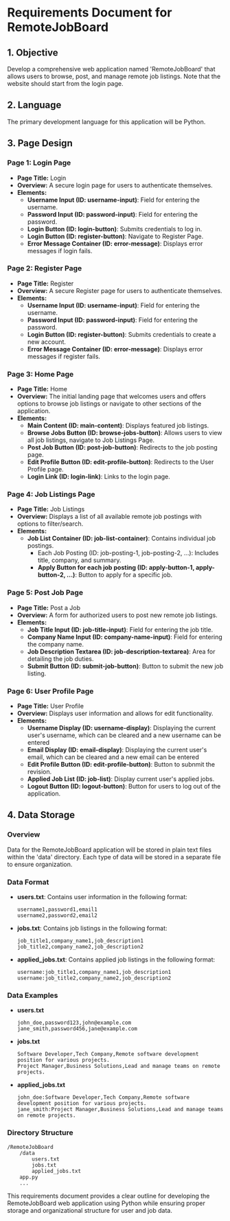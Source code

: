 # Requirements Document for RemoteJobBoard

## 1. Objective
Develop a comprehensive web application named 'RemoteJobBoard' that allows users to browse, post, and manage remote job listings. Note that the website should start from the login page.

## 2. Language
The primary development language for this application will be Python.

## 3. Page Design

### Page 1: Login Page
- **Page Title:** Login
- **Overview:** A secure login page for users to authenticate themselves.
- **Elements:**
    - **Username Input (ID: username-input)**: Field for entering the username.
    - **Password Input (ID: password-input)**: Field for entering the password.
    - **Login Button (ID: login-button)**: Submits credentials to log in.
    - **Login Button (ID: register-button)**: Navigate to Register Page.
    - **Error Message Container (ID: error-message)**: Displays error messages if login fails.

### Page 2: Register Page
- **Page Title:** Register
- **Overview:** A secure Register page for users to authenticate themselves.
- **Elements:**
    - **Username Input (ID: username-input)**: Field for entering the username.
    - **Password Input (ID: password-input)**: Field for entering the password.
    - **Login Button (ID: register-button)**: Submits credentials to create a new account.
    - **Error Message Container (ID: error-message)**: Displays error messages if register fails.

### Page 3: Home Page
- **Page Title:** Home
- **Overview:** The initial landing page that welcomes users and offers options to browse job listings or navigate to other sections of the application.
- **Elements:**
    - **Main Content (ID: main-content)**: Displays featured job listings.
    - **Browse Jobs Button (ID: browse-jobs-button)**: Allows users to view all job listings, navigate to Job Listings Page.
    - **Post Job Button (ID: post-job-button)**: Redirects to the job posting page.
    - **Edit Profile Button (ID: edit-profile-button)**: Redirects to the User Profile page.
    - **Login Link (ID: login-link)**: Links to the login page.
  
### Page 4: Job Listings Page
- **Page Title:** Job Listings
- **Overview:** Displays a list of all available remote job postings with options to filter/search.
- **Elements:**
    - **Job List Container (ID: job-list-container)**: Contains individual job postings.
        - Each Job Posting (ID: job-posting-1, job-posting-2, ...): Includes title, company, and summary.
        - **Apply Button for each job posting (ID: apply-button-1, apply-button-2, ...)**: Button to apply for a specific job.
  
### Page 5: Post Job Page
- **Page Title:** Post a Job
- **Overview:** A form for authorized users to post new remote job listings.
- **Elements:**
    - **Job Title Input (ID: job-title-input)**: Field for entering the job title.
    - **Company Name Input (ID: company-name-input)**: Field for entering the company name.
    - **Job Description Textarea (ID: job-description-textarea)**: Area for detailing the job duties.
    - **Submit Button (ID: submit-job-button)**: Button to submit the new job listing.
  
### Page 6: User Profile Page
- **Page Title:** User Profile
- **Overview:** Displays user information and allows for edit functionality.
- **Elements:**
    - **Username Display (ID: username-display)**:  Displaying the current user's username, which can be cleared and a new username can be entered
    - **Email Display (ID: email-display)**:  Displaying the current user's email, which can be cleared and a new email can be entered
    - **Edit Profile Button (ID: edit-profile-button)**: Button to subnmit the revision.
    - **Applied Job List (ID: job-list)**: Display current user's applied jobs.
    - **Logout Button (ID: logout-button)**: Button for users to log out of the application.

## 4. Data Storage

### Overview
Data for the RemoteJobBoard application will be stored in plain text files within the 'data' directory. Each type of data will be stored in a separate file to ensure organization.

### Data Format
- **users.txt**: Contains user information in the following format:
  ```
  username1,password1,email1
  username2,password2,email2
  ```

- **jobs.txt**: Contains job listings in the following format:
  ```
  job_title1,company_name1,job_description1
  job_title2,company_name2,job_description2
  ```

- **applied_jobs.txt**: Contains applied job listings in the following format:
  ```
  username:job_title1,company_name1,job_description1
  username:job_title2,company_name2,job_description2
  ```

### Data Examples
- **users.txt**
  ```
  john_doe,password123,john@example.com
  jane_smith,password456,jane@example.com
  ```

- **jobs.txt**
  ```
  Software Developer,Tech Company,Remote software development position for various projects.
  Project Manager,Business Solutions,Lead and manage teams on remote projects.
  ```

- **applied_jobs.txt**
  ```
  john_doe:Software Developer,Tech Company,Remote software development position for various projects.
  jane_smith:Project Manager,Business Solutions,Lead and manage teams on remote projects.
  ```

### Directory Structure
```
/RemoteJobBoard
    /data
        users.txt
        jobs.txt
        applied_jobs.txt
    app.py
    ...
```

This requirements document provides a clear outline for developing the RemoteJobBoard web application using Python while ensuring proper storage and organizational structure for user and job data.